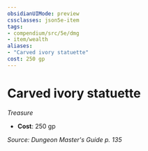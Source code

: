 ```yaml
---
obsidianUIMode: preview
cssclasses: json5e-item
tags:
- compendium/src/5e/dmg
- item/wealth
aliases: 
- "Carved ivory statuette"
cost: 250 gp
---
```

# Carved ivory statuette
*Treasure*  

- **Cost**: 250 gp

*Source: Dungeon Master's Guide p. 135*